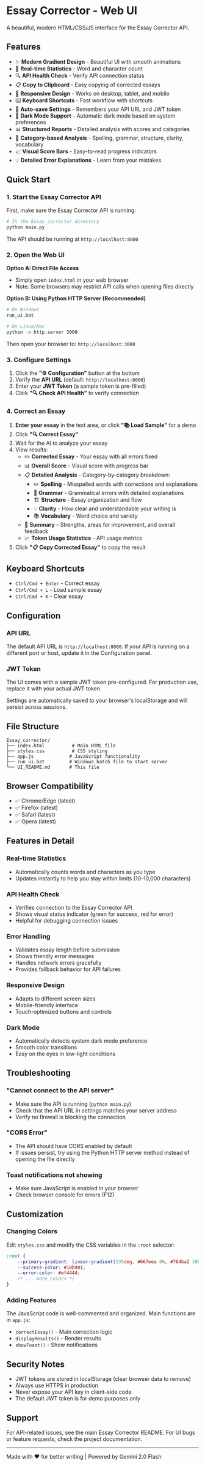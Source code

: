 # Essay Corrector - Web UI

A beautiful, modern HTML/CSS/JS interface for the Essay Corrector API.

## Features

- ✨ **Modern Gradient Design** - Beautiful UI with smooth animations
- 📝 **Real-time Statistics** - Word and character count
- 🔍 **API Health Check** - Verify API connection status
- 📋 **Copy to Clipboard** - Easy copying of corrected essays
- 🎨 **Responsive Design** - Works on desktop, tablet, and mobile
- ⌨️ **Keyboard Shortcuts** - Fast workflow with shortcuts
- 💾 **Auto-save Settings** - Remembers your API URL and JWT token
- 🌙 **Dark Mode Support** - Automatic dark mode based on system preferences
- 📊 **Structured Reports** - Detailed analysis with scores and categories
- 🎯 **Category-based Analysis** - Spelling, grammar, structure, clarity, vocabulary
- 📈 **Visual Score Bars** - Easy-to-read progress indicators
- 💡 **Detailed Error Explanations** - Learn from your mistakes

## Quick Start

### 1. Start the Essay Corrector API

First, make sure the Essay Corrector API is running:

```bash
# In the Essay_corrector directory
python main.py
```

The API should be running at `http://localhost:8000`

### 2. Open the Web UI

**Option A: Direct File Access**
- Simply open `index.html` in your web browser
- Note: Some browsers may restrict API calls when opening files directly

**Option B: Using Python HTTP Server (Recommended)**

```bash
# On Windows
run_ui.bat

# On Linux/Mac
python -m http.server 3000
```

Then open your browser to: `http://localhost:3000`

### 3. Configure Settings

1. Click the **"⚙️ Configuration"** button at the bottom
2. Verify the **API URL** (default: `http://localhost:8000`)
3. Enter your **JWT Token** (a sample token is pre-filled)
4. Click **"🔍 Check API Health"** to verify connection

### 4. Correct an Essay

1. **Enter your essay** in the text area, or click **"📚 Load Sample"** for a demo
2. Click **"🔍 Correct Essay"**
3. Wait for the AI to analyze your essay
4. View results:
   - ✏️ **Corrected Essay** - Your essay with all errors fixed
   - 📊 **Overall Score** - Visual score with progress bar
   - 📋 **Detailed Analysis** - Category-by-category breakdown:
     - ✏️ **Spelling** - Misspelled words with corrections and explanations
     - 📝 **Grammar** - Grammatical errors with detailed explanations
     - 🏗️ **Structure** - Essay organization and flow
     - 💡 **Clarity** - How clear and understandable your writing is
     - 📚 **Vocabulary** - Word choice and variety
   - 📝 **Summary** - Strengths, areas for improvement, and overall feedback
   - 📈 **Token Usage Statistics** - API usage metrics
5. Click **"📋 Copy Corrected Essay"** to copy the result

## Keyboard Shortcuts

- `Ctrl/Cmd + Enter` - Correct essay
- `Ctrl/Cmd + L` - Load sample essay
- `Ctrl/Cmd + K` - Clear essay

## Configuration

### API URL
The default API URL is `http://localhost:8000`. If your API is running on a different port or host, update it in the Configuration panel.

### JWT Token
The UI comes with a sample JWT token pre-configured. For production use, replace it with your actual JWT token.

Settings are automatically saved to your browser's localStorage and will persist across sessions.

## File Structure

```
Essay_corrector/
├── index.html          # Main HTML file
├── styles.css          # CSS styling
├── app.js             # JavaScript functionality
├── run_ui.bat         # Windows batch file to start server
└── UI_README.md       # This file
```

## Browser Compatibility

- ✅ Chrome/Edge (latest)
- ✅ Firefox (latest)
- ✅ Safari (latest)
- ✅ Opera (latest)

## Features in Detail

### Real-time Statistics
- Automatically counts words and characters as you type
- Updates instantly to help you stay within limits (10-10,000 characters)

### API Health Check
- Verifies connection to the Essay Corrector API
- Shows visual status indicator (green for success, red for error)
- Helpful for debugging connection issues

### Error Handling
- Validates essay length before submission
- Shows friendly error messages
- Handles network errors gracefully
- Provides fallback behavior for API failures

### Responsive Design
- Adapts to different screen sizes
- Mobile-friendly interface
- Touch-optimized buttons and controls

### Dark Mode
- Automatically detects system dark mode preference
- Smooth color transitions
- Easy on the eyes in low-light conditions

## Troubleshooting

### "Cannot connect to the API server"
- Make sure the API is running (`python main.py`)
- Check that the API URL in settings matches your server address
- Verify no firewall is blocking the connection

### "CORS Error"
- The API should have CORS enabled by default
- If issues persist, try using the Python HTTP server method instead of opening the file directly

### Toast notifications not showing
- Make sure JavaScript is enabled in your browser
- Check browser console for errors (F12)

## Customization

### Changing Colors
Edit `styles.css` and modify the CSS variables in the `:root` selector:

```css
:root {
    --primary-gradient: linear-gradient(135deg, #667eea 0%, #764ba2 100%);
    --success-color: #10b981;
    --error-color: #ef4444;
    /* ... more colors */
}
```

### Adding Features
The JavaScript code is well-commented and organized. Main functions are in `app.js`:
- `correctEssay()` - Main correction logic
- `displayResults()` - Render results
- `showToast()` - Show notifications

## Security Notes

- JWT tokens are stored in localStorage (clear browser data to remove)
- Always use HTTPS in production
- Never expose your API key in client-side code
- The default JWT token is for demo purposes only

## Support

For API-related issues, see the main Essay Corrector README.
For UI bugs or feature requests, check the project documentation.

---

Made with ❤️ for better writing | Powered by Gemini 2.0 Flash

